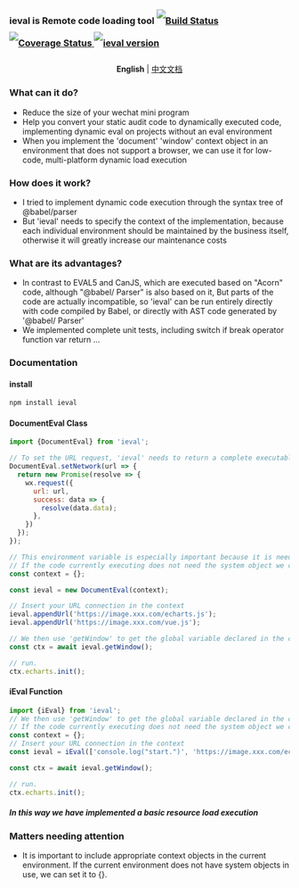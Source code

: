 <h3 style='line-height: 40px;'>
  <span>ieval is Remote code loading tool</span>
  <a href="https://github.com/tang-haibo/remote-import/actions/workflows/deploy.yml/badge.svg">
    <img src="https://github.com/tang-haibo/remote-import/actions/workflows/deploy.yml/badge.svg" alt="Build Status">
  </a>
  <a href='https://coveralls.io/github/tang-haibo/remote-import?branch=master'>
    <img src='https://coveralls.io/repos/github/tang-haibo/remote-import/badge.svg?branch=master' alt='Coverage Status' />
  </a>
  <a href='https://www.npmjs.com/package/ieval'>
    <img src='https://img.shields.io/npm/v/ieval' alt='ieval version'>
  </a>
</h3>
<p align='center'>
  <b>English</b>
  |
  <a href='README.zh.md'>中文文档</a>
</p>

### What can it do?
* Reduce the size of your wechat mini program
* Help you convert your static audit code to dynamically executed code, implementing dynamic eval on projects without an eval environment
* When you implement the 'document' 'window' context object in an environment that does not support a browser, we can use it for low-code, multi-platform dynamic load execution

### How does it work?
* I tried to implement dynamic code execution through the syntax tree of @babel/parser
* But 'ieval' needs to specify the context of the implementation, because each individual environment should be maintained by the business itself, otherwise it will greatly increase our maintenance costs
### What are its advantages?
* In contrast to EVAL5 and CanJS, which are executed based on "Acorn" code, although "@babel/ Parser" is also based on it, But parts of the code are actually incompatible, so 'ieval' can be run entirely directly with code compiled by Babel, or directly with AST code generated by '@babel/ Parser'
* We implemented complete unit tests, including switch if break operator function var return ...

### Documentation
#### install
```javascript
npm install ieval
```
#### DocumentEval Class
``` javascript
import {DocumentEval} from 'ieval';

// To set the URL request, 'ieval' needs to return a complete executable code string via 'Promise'
DocumentEval.setNetwork(url => {
  return new Promise(resolve => {
    wx.request({
      url: url,
      success: data => {
        resolve(data.data);
      },
    })
  });
});

// This environment variable is especially important because it is needed for system objects that we depend on in our JS code, such as window global document
// If the code currently executing does not need the system object we can leave it blank to avoid security issues during execution
const context = {};

const ieval = new DocumentEval(context);

// Insert your URL connection in the context
ieval.appendUrl('https://image.xxx.com/echarts.js');
ieval.appendUrl('https://image.xxx.com/vue.js');

// We then use 'getWindow' to get the global variable declared in the code we execute
const ctx = await ieval.getWindow();

// run.
ctx.echarts.init();
```

#### iEval Function
``` javascript
import {iEval} from 'ieval';
// We then use 'getWindow' to get the global variable declared in the code we execute
// If the code currently executing does not need the system object we can leave it blank to avoid security issues during execution
const context = {};
// Insert your URL connection in the context
const ieval = iEval(['console.log("start.")', 'https://image.xxx.com/echarts.js', 'https://image.xxx.com/vue.js','console.log("end.")'], context);

const ctx = await ieval.getWindow();

// run.
ctx.echarts.init();
```

##### In this way we have implemented a basic resource load execution

### Matters needing attention
* It is important to include appropriate context objects in the current environment. If the current environment does not have system objects in use, we can set it to {}.